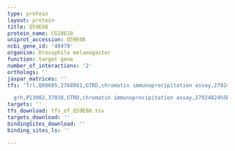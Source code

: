 ```yaml
---
type: protein
layout: protein
title: Q59E08
protein_name: CG18618
uniprot_accession: Q59E08
ncbi_gene_id: '40479'
organism: Drosophila melanogaster
function: target gene
number_of_interactions: '2'
orthologs: ''
jaspar_matrices: ''
tfs: 'Trl,Q08605,2768981,GTRD,chromatin immunoprecipitation assay,27924024%5Buid%5D,No

  grh,P13002,37038,GTRD,chromatin immunoprecipitation assay,27924024%5Buid%5D,No'
targets: ''
tfs_download: tfs_of_Q59E08.tsv
targets_download: ''
bindingSites_download: ''
binding_sites_ls: ''

---
```

